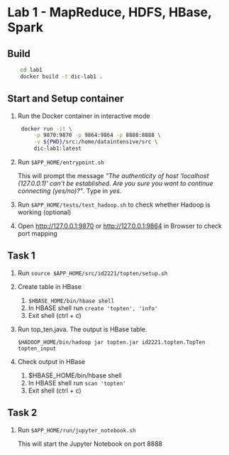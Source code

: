 # Lab 1 - MapReduce, HDFS, HBase, Spark

## Build

```bash
    cd lab1
    docker build -t dic-lab1 .
```

## Start and Setup container

1. Run the Docker container in interactive mode

   ```bash
    docker run -it \
        -p 9870:9870 -p 9864:9864 -p 8888:8888 \
        -v ${PWD}/src:/home/dataintensive/src \
        dic-lab1:latest
    ```

1. Run `$APP_HOME/entrypoint.sh`

    This will prompt the message *"The authenticity of host 'localhost (127.0.0.1)' can't be established. Are you sure you want to continue connecting (yes/no)?"*. Type in *yes*.

1. Run `$APP_HOME/tests/test_hadoop.sh` to check whether Hadoop is working (optional)

1. Open http://127.0.0.1:9870 or http://127.0.0.1:9864 in Browser to check port mapping

## Task 1

1. Run `source $APP_HOME/src/id2221/topten/setup.sh`

1. Create table in HBase

    1. `$HBASE_HOME/bin/hbase shell`
    1. In HBASE shell run `create 'topten', 'info'`
    1. Exit shell (ctrl + c)

1. Run top_ten.java. The output is HBase table.

    `$HADOOP_HOME/bin/hadoop jar topten.jar id2221.topten.TopTen topten_input`

1. Check output in HBase

    1. $HBASE_HOME/bin/hbase shell
    1. In HBASE shell run `scan 'topten'`
    1. Exit shell (ctrl + c)

## Task 2
1. Run `$APP_HOME/run/jupyter_notebook.sh`

    This will start the Jupyter Notebook on port 8888